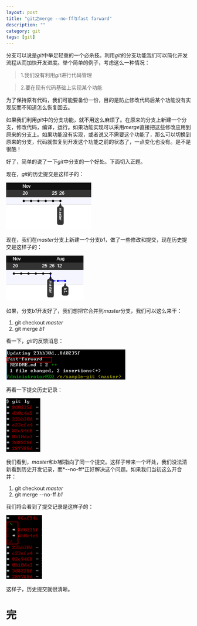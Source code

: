 ```yaml
---
layout: post
title: "git之merge --no-ff与fast farward"
description: ""
category: git
tags: [git]
---
```


分支可以说是*git*中举足轻重的一个必杀技。利用*git*的分支功能我们可以简化开发流程从而加快开发进度。举个简单的例子，考虑这么一种情况：    

>1.我们没有利用*git*进行代码管理

>2.要在现有代码基础上实现某个功能  

为了保持原有代码，我们可能要备份一份，目的是防止修改代码后某个功能没有实现反而不知道怎么恢复回去。  

如果我们利用*git*中的分支功能，就不用这么麻烦了。在原来的分支上新建一个分支，修改代码，编译，运行。如果功能实现可以采用*merge*直接把这些修改应用到原来的分支上。如果功能没有实现，或者说又不需要这个功能了，那么可以切换到原来的分支，代码就恢复到开发这个功能之前的状态了，一点变化也没有。是不是很酷！  

好了，简单的说了一下*git*中分支的一个好处。下面切入正题。  

现在，*git*的历史提交是这样子的：  

![git-graph0](/images/git-graph0.png)  

现在，我们在*master*分支上新建一个分支*b1*，做了一些修改和提交，现在历史提交是这样子的：  

![git-graph1](/images/git-graph1.png)  

如果，分支*b1*开发好了，我们想把它合并到*master*分支，我们可以这么来干：  

1. git checkout *master*
2. git merge *b1*  

看一下，*git*的反馈消息：  

![git-graph2](/images/git-graph2.png)  

再看一下提交历史记录：  

![git-graph3](/images/git-graph3.png)  

我们看到，*master*和*b1*都指向了同一个提交。这样子带来一个坏处，我们没法清新看到历史开发记录，而*--no-ff*正好解决这个问题。如果我们当初这么开合并： 

1. git checkout *master*
2. git merge --no-ff *b1*   

我们将会看到了提交记录是这样子的：  

![git-graph4](/images/git-graph4.png)  

这样子，历史提交就很清晰。  

完
=





